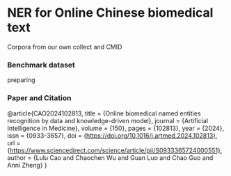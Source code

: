 # NER for Online Chinese biomedical text
Corpora from our own collect and CMID

### Benchmark dataset 
preparing

### Paper and Citation
@article{CAO2024102813,
title = {Online biomedical named entities recognition by data and knowledge-driven model},
journal = {Artificial Intelligence in Medicine},
volume = {150},
pages = {102813},
year = {2024},
issn = {0933-3657},
doi = {https://doi.org/10.1016/j.artmed.2024.102813},
url = {https://www.sciencedirect.com/science/article/pii/S0933365724000551},
author = {Lulu Cao and Chaochen Wu and Guan Luo and Chao Guo and Anni Zheng}
}
